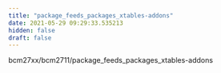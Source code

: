 ```yaml
---
title: "package_feeds_packages_xtables-addons"
date: 2021-05-29 09:29:33.535213
hidden: false
draft: false
---
```


bcm27xx/bcm2711/package_feeds_packages_xtables-addons

